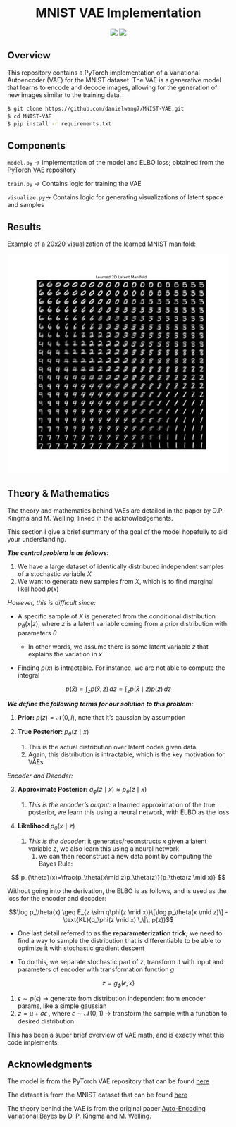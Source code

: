 <h1 align="center">
  <b>MNIST VAE Implementation</b><br>
</h1>
<p align="center">
      <a href="https://www.python.org/">
        <img src="https://img.shields.io/badge/Python-3.13-ff69b4.svg" /></a>
       <a href= "https://pytorch.org/">
        <img src="https://img.shields.io/badge/PyTorch-2.6-2BAF2B.svg" /></a>
</p>

## Overview

This repository contains a PyTorch implementation of a Variational Autoencoder (VAE) for the MNIST dataset. The VAE is a generative model that learns to encode and decode images, allowing for the generation of new images similar to the training data.


```bash
$ git clone https://github.com/danielwang7/MNIST-VAE.git
$ cd MNIST-VAE
$ pip install -r requirements.txt
```
## Components

`model.py` → implementation of the model and ELBO loss; obtained from the [PyTorch VAE](https://github.com/AntixK/PyTorch-VAE?tab=readme-ov-file) repository

`train.py` → Contains logic for training the VAE

`visualize.py`→ Contains logic for generating visualizations of latent space and samples


## Results
Example of a 20x20 visualization of the learned MNIST manifold:

<div align="center">
    <img src="./plots/2d_manifold_20x20.png" alt="MNIST Example" width="500"/>
</div>


## Theory & Mathematics

The theory and mathematics behind VAEs are detailed in the paper by D.P. Kingma and M. Welling, linked in the acknowledgements. 

This section I give a brief summary of the goal of the model hopefully to aid your understanding.

***The central problem is as follows:***

1) We have a large dataset of identically distributed independent samples of a stochastic variable $X$
2) We want to generate new samples from $X$, which is to find marginal likelihood $p(x)$

*However, this is difficult since:*

- A specific sample of $X$ is generated from the conditional distribution $p_\theta(x|z)$, where $z$  is a latent variable coming from a prior distribution with parameters $\theta$
	- In other words, we assume there is some latent variable $z$ that explains the variation in $x$

- Finding $p(x)$ is intractable. For instance, we are not able to compute the integral 

$$p(\bar{x}) = \int_z p(\bar{x}, z) \, dz = \int_z p(\bar{x} \mid z) p(z) \, dz$$

***We define the following terms for our solution to this problem:***

1) **Prior:** $p(z) = \mathcal{N}(0, I)$, note that it’s gaussian by assumption

2) **True Posterior:** ${p_\theta(z \mid x)}$
	1) This is the actual distribution over latent codes given data
	2) Again, this distribution is intractable, which is the key motivation for VAEs

*Encoder and Decoder:*

3) **Approximate Posterior:** ${q_\phi(z \mid x)} \approx p_\theta(z\mid x)$
	1) *This is the encoder’s output:* a learned approximation of the true posterior, we learn this using a neural network, with ELBO as the loss

4) **Likelihood** $p_\theta(x \mid z)$
	1) *This is the decoder*: it generates/reconstructs $x$ given a latent variable $z$, we also learn this using a neural network
		1) we can then reconstruct a new data point by computing the Bayes Rule:

$$
p_{\theta}(x)=\frac{p_\theta(x\mid z)p_\theta(z)}{p_\theta(z \mid x)}
$$

Without going into the derivation, the ELBO is as follows, and is used as the loss for the encoder and decoder:

$$\log p_\theta(x) \geq E_{z \sim q\phi(z \mid x)}\[\log p_\theta(x \mid z)\] - \text{KL}(q_\phi(z \mid x) \,\|\, p(z))$$


- One last detail referred to as the **reparameterization trick;** we need to find a way to sample the distribution that is differentiable to be able to optimize it with stochastic gradient descent

- To do this, we separate stochastic part of $z$, transform it with input and parameters of encoder with transformation function $g$

$$
z=g_\phi(\epsilon, x)
$$

1. $\epsilon \sim p(\epsilon)$ → generate from distribution independent from encoder params, like a simple gaussian
2. $z=\mu + \sigma \epsilon$ , where $\epsilon \sim \mathcal{N}(0,1)$ → transform the sample with a function to desired distribution



This has been a super brief overview of VAE math, and is exactly what this code implements.



## Acknowledgments

  
The model is from the PyTorch VAE repository that can be found [here](https://github.com/AntixK/PyTorch-VAE)


The dataset is from the MNIST dataset that can be found [here](http://yann.lecun.com/exdb/mnist/)

  
The theory behind the VAE is from the original paper [Auto-Encoding Variational Bayes](https://arxiv.org/abs/1312.6114) by D. P. Kingma and M. Welling.
